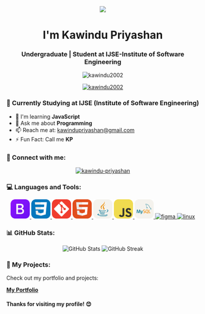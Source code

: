<p align="center"><img src="https://github.com/7oSkaaa/7oSkaaa/blob/main/Images/about_me.gif?raw=true" width="150px"></p>

<h1 align="center" color: red; >I'm Kawindu Priyashan</h1>
<h3 align="center">Undergraduate | Student at IJSE-Institute of Software Engineering</h3>

<p align="center">
  <img src="https://komarev.com/ghpvc/?username=kawindu2002&label=Profile%20views&color=0e75b6&style=flat" alt="kawindu2002" />
</p>
<p align="center">
  <a href="https://github.com/ryo-ma/github-profile-trophy">
    <img src="https://github-profile-trophy.vercel.app/?username=kawindu2002" alt="kawindu2002" />
  </a>
</p>


### 🔭 Currently Studying at **IJSE (Institute of Software Engineering)**

- 🌱 I'm learning **JavaScript**
- 💬 Ask me about **Programming**
- 📫 Reach me at: [kawindupriyashan@gmail.com](mailto:kawindupriyashan@gmail.com)
- ⚡ Fun Fact: Call me **KP**

### 🚀 Connect with me:


<p align="center">
  <a href="https://linkedin.com/in/kawindu-priyashan" target="_blank">
    <img src="https://raw.githubusercontent.com/rahuldkjain/github-profile-readme-generator/master/src/images/icons/Social/linked-in-alt.svg" alt="kawindu-priyashan" height="30" width="40" />
  </a>
</p>


### 💻 Languages and Tools:

<p align="center">
  <a href="https://getbootstrap.com" target="_blank" rel="noreferrer">
    <img src="https://github.com/tandpfun/skill-icons/blob/main/icons/Bootstrap.svg" alt="bootstrap" width="50" height="50" />
  </a>
  <a href="https://www.w3schools.com/css/" target="_blank" rel="noreferrer">
    <img src="https://github.com/tandpfun/skill-icons/blob/main/icons/CSS.svg" alt="css3" width="50" height="50" />
  </a>
  <a href="https://git-scm.com/" target="_blank" rel="noreferrer">
    <img src="https://github.com/tandpfun/skill-icons/blob/main/icons/Git.svg" alt="git" width="50" height="50" />
  </a>
  <a href="https://www.w3.org/html/" target="_blank" rel="noreferrer">
    <img src="https://github.com/tandpfun/skill-icons/blob/main/icons/HTML.svg" alt="html5" width="50" height="50" />
  </a>
  <a href="https://www.java.com" target="_blank" rel="noreferrer">
    <img src="https://github.com/tandpfun/skill-icons/blob/main/icons/Java-Light.svg" alt="java" width="50" height="50" />
  </a>
  <a href="https://developer.mozilla.org/en-US/docs/Web/JavaScript" target="_blank" rel="noreferrer">
    <img src="https://github.com/tandpfun/skill-icons/blob/main/icons/JavaScript.svg" alt="javascript" width="50" height="50" />
  </a>
  <a href="https://www.mysql.com/" target="_blank" rel="noreferrer">
    <img src="https://github.com/tandpfun/skill-icons/blob/main/icons/MySQL-Light.svg" alt="mysql" width="50" height="50" />
  </a>
  <a href="https://www.figma.com/" target="_blank" rel="noreferrer">
    <img src="https://github.com/Scar1109/skill-icons/blob/main/icons/Figma-Light.svg" alt="figma" width="50" height="50" />
  </a>
  <a href="https://www.linux.org/" target="_blank" rel="noreferrer">
    <img src="https://github.com/Scar1109/skill-icons/blob/main/icons/Linux-Light.svg" alt="linux" width="50" height="50" />
  </a>
</p>

### 📊 GitHub Stats:

<p align="center">
  <img src="https://github-readme-stats.vercel.app/api?username=kawindu2002&show_icons=true&locale=en" alt="GitHub Stats" width="48%"  />
  <img src="https://github-readme-streak-stats.herokuapp.com/?user=kawindu2002" alt="GitHub Streak" width="48%" />
</p>

### 📂 My Projects:

Check out my portfolio and projects:

[**My Portfolio**](https://my-portfolio-blond-phi-42.vercel.app)

#### Thanks for visiting my profile! 😊
